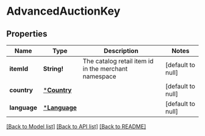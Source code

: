 # AdvancedAuctionKey

## Properties
Name | Type | Description | Notes
------------ | ------------- | ------------- | -------------
**itemId** | **String!** | The catalog retail item id in the merchant namespace | [default to null]
**country** | [***Country**](Country.md) |  | [default to null]
**language** | [***Language**](Language.md) |  | [default to null]

[[Back to Model list]](../README.md#documentation-for-models) [[Back to API list]](../README.md#documentation-for-api-endpoints) [[Back to README]](../README.md)


